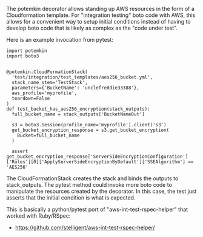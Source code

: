 The potemkin decorator allows standing up AWS resources in the form of a Cloudformation template.
For "integration testing" boto code with AWS, this allows for a convenient way to setup initial conditions
instead of having to develop boto code that is likely as complex as the "code under test".

Here is an example invocation from pytest:
```
import potemkin
import boto3


@potemkin.CloudFormationStack(
  'test/integration/test_templates/aes256_bucket.yml',
  stack_name_stem='TestStack',
  parameters={'BucketName': 'unclefreddie33388'},
  aws_profile='myprofile',
  teardown=False
)
def test_bucket_has_aes256_encryption(stack_outputs):
  full_bucket_name = stack_outputs['BucketNameOut']

  s3 = boto3.Session(profile_name='myprofile').client('s3')
  get_bucket_encryption_response = s3.get_bucket_encryption(
    Bucket=full_bucket_name
  )

  assert get_bucket_encryption_response['ServerSideEncryptionConfiguration']['Rules'][0]['ApplyServerSideEncryptionByDefault']['SSEAlgorithm'] == 'AES256'
``` 

The CloudFormationStack creates the stack and binds the outputs to stack_outputs.  The pytest method
could invoke more boto code to manipulate the resources created by the decorator.  In this case,
the test just asserts that the initial condition is what is expected.

This is basically a python/pytest port of "aws-int-test-rspec-helper" that worked with Ruby/RSpec:
* https://github.com/stelligent/aws-int-test-rspec-helper/
